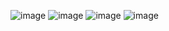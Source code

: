 ![image](https://github.com/user-attachments/assets/3300b0f8-f5e6-490e-86c4-583992b42719)
![image](https://github.com/user-attachments/assets/0f36f572-7be4-439d-b539-99b80227512b)
![image](https://github.com/user-attachments/assets/4e73c151-6381-4ce5-a7ec-776e0558559e)
![image](https://github.com/user-attachments/assets/ab36d579-54df-4b3f-8838-7b5be813f071)
